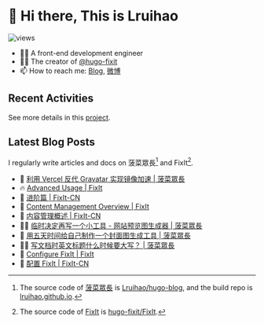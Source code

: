 # 👋 Hi there, This is Lruihao

![views](https://komarev.com/ghpvc/?username=Lruihao&color=ff69b4)

- 👨‍💻 A front-end development engineer
- 👨‍💼 The creator of [@hugo-fixit][hugo-fixit]
- 📫 How to reach me: [Blog][blog], [微博](https://weibo.com/liahao)

## Recent Activities

See more details in this [project](https://github.com/users/Lruihao/projects/1).

## Latest Blog Posts

I regularly write articles and docs on 菠菜眾長[^1] and FixIt[^2].

<!-- BLOG-POST-LIST:START -->
- 📝 [利用 Vercel 反代 Gravatar 实现镜像加速 | 菠菜眾長](https://lruihao.cn/posts/3fd72ec/ "Wed Apr 17 2024 4:51 AM")
- 🔥 [Advanced Usage | FixIt](https://fixit.lruihao.cn/documentation/advanced/ "Sat Apr 06 2024 4:59 AM")
- 📝 [进阶篇 | FixIt-CN](https://fixit.lruihao.cn/zh-cn/documentation/advanced/ "Sat Apr 06 2024 4:59 AM")
- 📝 [Content Management Overview | FixIt](https://fixit.lruihao.cn/documentation/content-management/introduction/ "Sat Apr 06 2024 4:57 AM")
- 📝 [内容管理概述 | FixIt-CN](https://fixit.lruihao.cn/zh-cn/documentation/content-management/introduction/ "Sat Apr 06 2024 4:57 AM")
- 👨‍💻 [临时决定再写一个小工具 - 网站预览图生成器 | 菠菜眾長](https://lruihao.cn/posts/d651bdd/ "Thu Apr 04 2024 5:23 AM")
- 📝 [用五天时间给自己制作一个封面图生成工具 | 菠菜眾長](https://lruihao.cn/projects/coverview/ "Tue Apr 02 2024 10:05 AM")
- 👨‍💻 [写文档时英文标题什么时候要大写？ | 菠菜眾長](https://lruihao.cn/posts/c6bc2d5/ "Tue Mar 26 2024 4:23 AM")
- 📝 [Configure FixIt | FixIt](https://fixit.lruihao.cn/documentation/getting-started/configuration/ "Thu Mar 07 2024 7:37 AM")
- 📝 [配置 FixIt | FixIt-CN](https://fixit.lruihao.cn/zh-cn/documentation/getting-started/configuration/ "Thu Mar 07 2024 7:37 AM")

<!-- BLOG-POST-LIST:END -->

<!-- link reference definition -->
[blog]: https://lruihao.cn
[blog-repo]: https://github.com/Lruihao/hugo-blog
[blog-deploy]: https://github.com/Lruihao/lruihao.github.io
[hugo-fixit]: https://github.com/hugo-fixit
[fixit]: https://fixit.lruihao.cn
[fixit-repo]: https://github.com/hugo-fixit/FixIt

<!-- footnote reference definition -->
[^1]: The source code of [菠菜眾長][blog] is [Lruihao/hugo-blog][blog-repo], and the build repo is [lruihao.github.io][blog-deploy].
[^2]: The source code of [FixIt][fixit] is [hugo-fixit/FixIt][fixit-repo].
